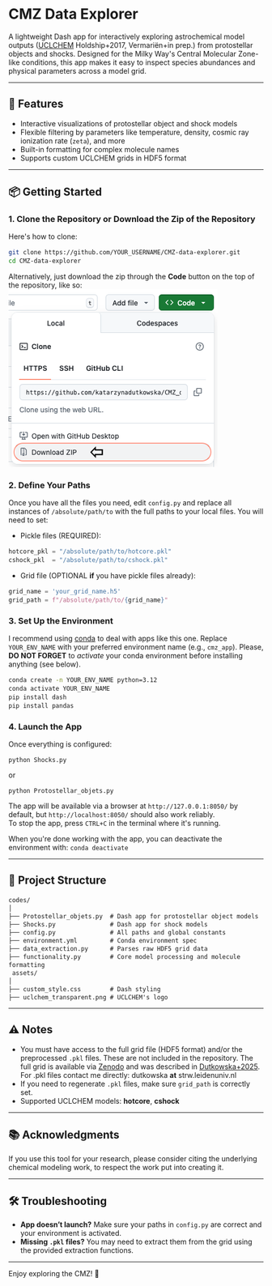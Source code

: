 # CMZ Data Explorer

A lightweight Dash app for interactively exploring astrochemical model outputs ([UCLCHEM](https://github.com/uclchem) Holdship+2017, Vermariën+in prep.) from protostellar objects and shocks. Designed for the Milky Way's Central Molecular Zone-like conditions, this app makes it easy to inspect species abundances and physical parameters across a model grid.

---

## 🚀 Features

- Interactive visualizations of protostellar object and shock models  
- Flexible filtering by parameters like temperature, density, cosmic ray ionization rate (`zeta`), and more  
- Built-in formatting for complex molecule names  
- Supports custom UCLCHEM grids in HDF5 format 

---

## 📦 Getting Started

### 1. Clone the Repository or Download the Zip of the Repository

Here's how to clone:

```bash
git clone https://github.com/YOUR_USERNAME/CMZ-data-explorer.git
cd CMZ-data-explorer
```
Alternatively, just download the zip through the **Code** button on the top of the repository, like so: 
![How to save a zip file with the repository](./assets/Zip-file.png)

### 2. Define Your Paths

Once you have all the files you need, edit `config.py` and replace all instances of `/absolute/path/to` with the full paths to your local files. You will need to set:

- Pickle files (REQUIRED):

```python
hotcore_pkl = "/absolute/path/to/hotcore.pkl"
cshock_pkl  = "/absolute/path/to/cshock.pkl"
```

- Grid file (OPTIONAL **if** you have pickle files already):

```python
grid_name = 'your_grid_name.h5'
grid_path = f"/absolute/path/to/{grid_name}"
```

### 3. Set Up the Environment

I recommend using [conda](https://docs.conda.io/projects/conda/en/latest/user-guide/install/index.html) to deal with apps like this one. Replace `YOUR_ENV_NAME` with your preferred environment name (e.g., `cmz_app`). Please, **DO NOT FORGET** to *activate* your conda environment before installing anything (see below).
```bash
conda create -n YOUR_ENV_NAME python=3.12
conda activate YOUR_ENV_NAME  
pip install dash
pip install pandas
```

### 4. Launch the App

Once everything is configured:

```
python Shocks.py
```
or 
```
python Protostellar_objets.py
```
The app will be available via a browser at `http://127.0.0.1:8050/` by default, but `http://localhost:8050/` should also work reliably.  
To stop the app, press `CTRL+C` in the terminal where it's running.  

When you're done working with the app, you can deactivate the environment with:
`conda deactivate`

---

## 📁 Project Structure

```
codes/
│
├── Protostellar_objets.py  # Dash app for protostellar object models
├── Shocks.py               # Dash app for shock models
├── config.py               # All paths and global constants
├── environment.yml         # Conda environment spec
├── data_extraction.py      # Parses raw HDF5 grid data
├── functionality.py        # Core model processing and molecule formatting
 assets/ 
│
├── custom_style.css        # Dash styling
├── uclchem_transparent.png # UCLCHEM's logo
```
---

## ⚠️ Notes

- You must have access to the full grid file (HDF5 format) and/or the preprocessed `.pkl` files. These are not included in the repository. The full grid is available via [Zenodo](https://doi.org/10.5281/zenodo.1567494) and was described in [Dutkowska+2025](https://ui.adsabs.harvard.edu/abs/2025arXiv250810759D/abstract). For .pkl files contact me directly: dutkowska **at** strw.leidenuniv.nl
- If you need to regenerate `.pkl` files, make sure `grid_path` is correctly set.
- Supported UCLCHEM models: **hotcore**, **cshock**

---

## 📚 Acknowledgments

If you use this tool for your research, please consider citing the underlying chemical modeling work, to respect the work put into creating it.

---

## 🛠️ Troubleshooting

- **App doesn’t launch?** Make sure your paths in `config.py` are correct and your environment is activated.
- **Missing `.pkl` files?** You may need to extract them from the grid using the provided extraction functions.

---

Enjoy exploring the CMZ! 🌌